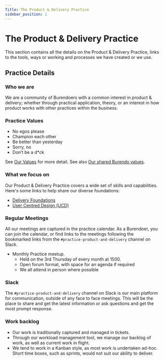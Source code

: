 ```yaml
---
Title: The Product & Delivery Practice
sidebar_position: 1
---
```

# The Product & Delivery Practice

This section contains all the details on the Product & Delivery Practice, links to the tools, ways or working and processes we have created or we use.

## Practice Details

### Who we are  

We are a community of Burendoers with a common interest in product & delivery; whether through practical application, theory, or an interest in how product works with other practices within the business.

### Practice Values

- No egos please
- Champion each other
- Be better than yesterday
- Sorry, no
- Don’t be a d*ck

See [Our Values](values.md) for more detail.
See also [Our shared Burendo values](https://www.burendo.com/burendo-values/).

### What we focus on

Our Product & Delivery Practice covers a wide set of skills and capabilities.  Here's some links to help share our diverse foundations:

- [Delivery Foundations](del.md)
- [User Centred Design (UCD)](ucd.md)

### Regular Meetings  

All our meetings are captured in the practice calendar. As a Burendoer, you can join the calendar, or find links to the meetings following the bookmarked links from the `#practice-product-and-delivery` channel on Slack.

- Monthly Practice meetup.
  - Held on the 3rd Thursday of every month at 1500.
  - Open forum format, with space for an agenda if required
  - We all attend in person where possible


### Slack

The `#practice-product-and-delivery` channel on Slack is our main platform for communication, outside of any face to face meetings.  This will be the place to share and get the latest information or ask questions and get the most prompt response.

### Work backlog

- Our work is traditionally captured and managed in tickets.  
- Through our workload management tool, we manage our backlog of work, as well as current work in flight.  
- We tend to work in a Kanban style, as most work is undertaken ad-hoc.  Short time boxes, such as sprints, would not suit our ability to deliver.
